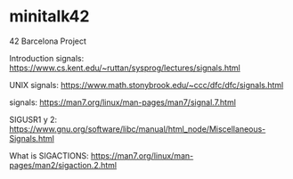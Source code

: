 # minitalk42
42 Barcelona Project

Introduction signals: https://www.cs.kent.edu/~ruttan/sysprog/lectures/signals.html

UNIX signals: https://www.math.stonybrook.edu/~ccc/dfc/dfc/signals.html

signals: https://man7.org/linux/man-pages/man7/signal.7.html

SIGUSR1 y 2: https://www.gnu.org/software/libc/manual/html_node/Miscellaneous-Signals.html

What is SIGACTIONS: https://man7.org/linux/man-pages/man2/sigaction.2.html
